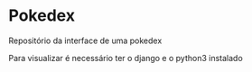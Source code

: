 # Pokedex
 Repositório da interface de uma pokedex

Para visualizar é necessário ter o django e o python3 instalado
 
